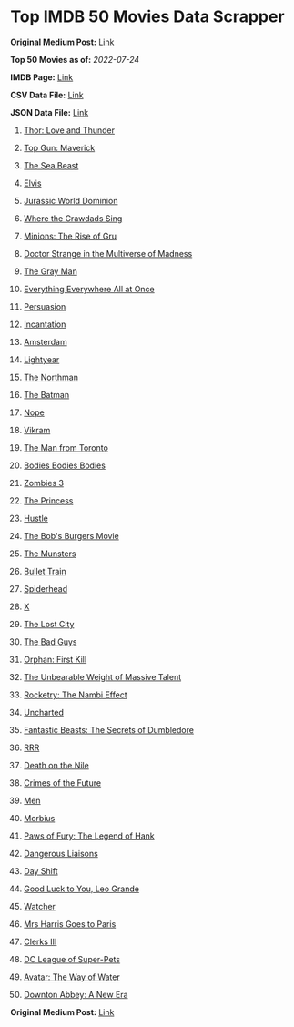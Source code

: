 # Top IMDB 50 Movies Data Scrapper

**Original Medium Post:** [Link](https://medium.com/@nishantsahoo/which-movie-should-i-watch-5c83a3c0f5b1) 

**Top 50 Movies as of:** _2022-07-24_

**IMDB Page:** [Link](http://www.imdb.com/search/title?release_date=2022,2022&title_type=feature)

**CSV Data File:** [Link](/Data/data.csv)

**JSON Data File:** [Link](/Data/data.json)

1. [Thor: Love and Thunder](https://www.imdb.com/title/tt10648342/?ref_=adv_li_tt)

2. [Top Gun: Maverick](https://www.imdb.com/title/tt1745960/?ref_=adv_li_tt)

3. [The Sea Beast](https://www.imdb.com/title/tt9288046/?ref_=adv_li_tt)

4. [Elvis](https://www.imdb.com/title/tt3704428/?ref_=adv_li_tt)

5. [Jurassic World Dominion](https://www.imdb.com/title/tt8041270/?ref_=adv_li_tt)

6. [Where the Crawdads Sing](https://www.imdb.com/title/tt9411972/?ref_=adv_li_tt)

7. [Minions: The Rise of Gru](https://www.imdb.com/title/tt5113044/?ref_=adv_li_tt)

8. [Doctor Strange in the Multiverse of Madness](https://www.imdb.com/title/tt9419884/?ref_=adv_li_tt)

9. [The Gray Man](https://www.imdb.com/title/tt1649418/?ref_=adv_li_tt)

10. [Everything Everywhere All at Once](https://www.imdb.com/title/tt6710474/?ref_=adv_li_tt)

11. [Persuasion](https://www.imdb.com/title/tt13456318/?ref_=adv_li_tt)

12. [Incantation](https://www.imdb.com/title/tt18968540/?ref_=adv_li_tt)

13. [Amsterdam](https://www.imdb.com/title/tt10304142/?ref_=adv_li_tt)

14. [Lightyear](https://www.imdb.com/title/tt10298810/?ref_=adv_li_tt)

15. [The Northman](https://www.imdb.com/title/tt11138512/?ref_=adv_li_tt)

16. [The Batman](https://www.imdb.com/title/tt1877830/?ref_=adv_li_tt)

17. [Nope](https://www.imdb.com/title/tt10954984/?ref_=adv_li_tt)

18. [Vikram](https://www.imdb.com/title/tt9179430/?ref_=adv_li_tt)

19. [The Man from Toronto](https://www.imdb.com/title/tt11671006/?ref_=adv_li_tt)

20. [Bodies Bodies Bodies](https://www.imdb.com/title/tt8110652/?ref_=adv_li_tt)

21. [Zombies 3](https://www.imdb.com/title/tt14301252/?ref_=adv_li_tt)

22. [The Princess](https://www.imdb.com/title/tt13406136/?ref_=adv_li_tt)

23. [Hustle](https://www.imdb.com/title/tt8009428/?ref_=adv_li_tt)

24. [The Bob's Burgers Movie](https://www.imdb.com/title/tt7466442/?ref_=adv_li_tt)

25. [The Munsters](https://www.imdb.com/title/tt14813212/?ref_=adv_li_tt)

26. [Bullet Train](https://www.imdb.com/title/tt12593682/?ref_=adv_li_tt)

27. [Spiderhead](https://www.imdb.com/title/tt9783600/?ref_=adv_li_tt)

28. [X](https://www.imdb.com/title/tt13560574/?ref_=adv_li_tt)

29. [The Lost City](https://www.imdb.com/title/tt13320622/?ref_=adv_li_tt)

30. [The Bad Guys](https://www.imdb.com/title/tt8115900/?ref_=adv_li_tt)

31. [Orphan: First Kill](https://www.imdb.com/title/tt11851548/?ref_=adv_li_tt)

32. [The Unbearable Weight of Massive Talent](https://www.imdb.com/title/tt11291274/?ref_=adv_li_tt)

33. [Rocketry: The Nambi Effect](https://www.imdb.com/title/tt9263550/?ref_=adv_li_tt)

34. [Uncharted](https://www.imdb.com/title/tt1464335/?ref_=adv_li_tt)

35. [Fantastic Beasts: The Secrets of Dumbledore](https://www.imdb.com/title/tt4123432/?ref_=adv_li_tt)

36. [RRR](https://www.imdb.com/title/tt8178634/?ref_=adv_li_tt)

37. [Death on the Nile](https://www.imdb.com/title/tt7657566/?ref_=adv_li_tt)

38. [Crimes of the Future](https://www.imdb.com/title/tt14549466/?ref_=adv_li_tt)

39. [Men](https://www.imdb.com/title/tt13841850/?ref_=adv_li_tt)

40. [Morbius](https://www.imdb.com/title/tt5108870/?ref_=adv_li_tt)

41. [Paws of Fury: The Legend of Hank](https://www.imdb.com/title/tt4428398/?ref_=adv_li_tt)

42. [Dangerous Liaisons](https://www.imdb.com/title/tt15548032/?ref_=adv_li_tt)

43. [Day Shift](https://www.imdb.com/title/tt13314558/?ref_=adv_li_tt)

44. [Good Luck to You, Leo Grande](https://www.imdb.com/title/tt13352968/?ref_=adv_li_tt)

45. [Watcher](https://www.imdb.com/title/tt12004038/?ref_=adv_li_tt)

46. [Mrs Harris Goes to Paris](https://www.imdb.com/title/tt5151570/?ref_=adv_li_tt)

47. [Clerks III](https://www.imdb.com/title/tt11128440/?ref_=adv_li_tt)

48. [DC League of Super-Pets](https://www.imdb.com/title/tt8912936/?ref_=adv_li_tt)

49. [Avatar: The Way of Water](https://www.imdb.com/title/tt1630029/?ref_=adv_li_tt)

50. [Downton Abbey: A New Era](https://www.imdb.com/title/tt11703710/?ref_=adv_li_tt)

**Original Medium Post:** [Link](https://medium.com/@nishantsahoo/which-movie-should-i-watch-5c83a3c0f5b1) 
